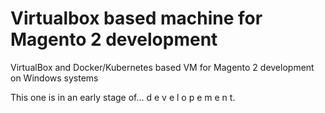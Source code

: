 # Virtualbox based machine for Magento 2 development
VirtualBox and Docker/Kubernetes based VM for Magento 2 development on Windows systems

This one is in an early stage of... d e v e l o p e m e n t.
